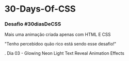 # 30-Days-Of-CSS
### Desafio #30diasDeCSS


Mais uma animação criada apenas com HTML E CSS

"Tenho percebidoo quão rico está sendo esse desafio!"

. Dia 03 - Glowing Neon Light Text Reveal Animation Effects

